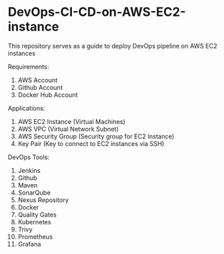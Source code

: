 # DevOps-CI-CD-on-AWS-EC2-instance
This repository serves as a guide to deploy DevOps pipeline on AWS EC2 instances

Requirements:
1. AWS Account
2. Github Account
3. Docker Hub Account

Applications:
1. AWS EC2 Instance (Virtual Machines)
2. AWS VPC (Virtual Network Subnet)
3. AWS Security Group (Security group for EC2 Instance)
4. Key Pair (Key to connect to EC2 instances via SSH)

DevOps Tools:
1. Jenkins
2. Github
3. Maven
4. SonarQube
5. Nexus Repository
6. Docker
7. Quality Gates
8. Kubernetes
9. Trivy
10. Prometheus
11. Grafana
